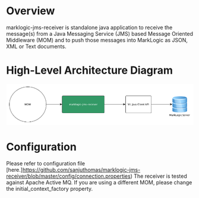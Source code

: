 # Overview
marklogic-jms-receiver is standalone java application to receive the message(s) from a Java Messaging Service (JMS) based Message Oriented Middleware (MOM) and to push those messages into MarkLogic as JSON, XML or Text documents.

# High-Level Architecture Diagram
![MarkLogic JMS Receiver](arch.png)

# Configuration
Please refer to configuration file [here.]https://github.com/sanjuthomas/marklogic-jms-receiver/blob/master/config/connection.properties)
The receiver is tested against Apache Active MQ. If you are using a different MOM, please change the initial_context_factory property.
